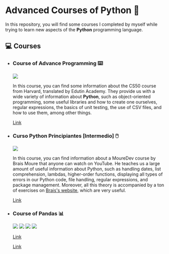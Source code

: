 # Advanced Courses of Python 💾
<p>In this repository, you will find some courses I completed by myself while trying to learn new aspects of the <b>Python</b> programming language.</p>

## 💻 Courses 
<ul>
  <li><h3>Course of Advance Programming ⌨️</h3>
  <img src="https://img.shields.io/badge/Python-blue?logo=Python&logoColor=yellow">
  <p>In this course, you can find some information about the CS50 course from Harvard, translated by Edutin Academy. They provide us with a wide variety of information about <b>Python</b>, such as object-oriented programming, some useful libraries and how to create one ourselves, regular expressions, the basics of unit testing, the use of CSV files, and how to use them, among other things.</p>
  <p><a href="https://edutin.com/curso-de-programacion-avanzada">Link</a></p>
  </li>
  <li><h3>Curso Python Principiantes [Intermedio] 🖱️</h3>
  <img src="https://img.shields.io/badge/Python-blue?logo=Python&logoColor=yellow"> 
    <p>In this course, you can find information about a MoureDev course by Brais Moure that anyone can watch on YouTube. He teaches us a large amount of useful information about Python, such as handling dates, list comprehension, lambdas, higher-order functions, displaying all types of errors in our Python code, file handling, regular expressions, and package management. Moreover, all this theory is accompanied by a ton of exercises on <a href="https://retosdeprogramacion.com/ejercicios/">Brais's website</a>, which are very useful.</p>
    <p><a href="https://youtu.be/TbcEqkabAWU?si=9-3lGV_VgnrhxgDF">Link</a></p>
  </li>
  <li><h3>Course of Pandas 📊</h3>
    <img src="https://img.shields.io/badge/Python-blue?logo=Python&logoColor=yellow">
    <img src="https://img.shields.io/badge/Pandas-black?logo=Pandas">
    <img src="https://img.shields.io/badge/Seaborn-green">
    <img src="https://img.shields.io/badge/Matplotlib%20-%20white?logo=Matplotlib&color=blue">
    <p></p>
    <p><a href="https://www.youtube.com/playlist?list=PLVs9JdE6ZZh0RBT7lIPxUkcTmAUhMEimn">Link</a></p>
    <p><a href="https://www.youtube.com/watch?v=wUSDVGivd-8">Link</a></p>
    
  </li>
  
</ul>
